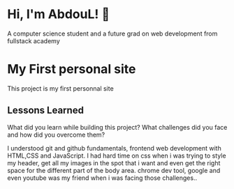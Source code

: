 # Hi, I'm AbdouL! 👋
A computer science student and a future grad on web development from fullstack academy

# My First personal site
This project is my first personnal site



## Lessons Learned

What did you learn while building this project? What challenges did you face and how did you overcome them?

I understood git and github fundamentals, frontend web development with HTML,CSS and JavaScript.
I had hard time on css when i was trying to style my header, get all my images in the spot that i want and even get the right space for the different part of the body area.
chrome dev tool, google and even youtube was my friend when i was facing those challenges..
